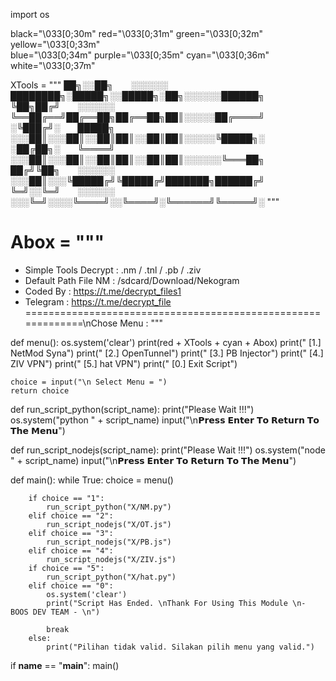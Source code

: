import os

black="\033[0;30m"
red="\033[0;31m"
green="\033[0;32m"
yellow="\033[0;33m"  
blue="\033[0;34m"
purple="\033[0;35m"
cyan="\033[0;36m"
white="\033[0;37m"

XTools = """
██╗░░██╗  ░░░░░░  ████████╗░█████╗░░█████╗░██╗░░░░░░██████╗
╚██╗██╔╝  ░░░░░░  ╚══██╔══╝██╔══██╗██╔══██╗██║░░░░░██╔════╝
░╚███╔╝░  █████╗  ░░░██║░░░██║░░██║██║░░██║██║░░░░░╚█████╗░
░██╔██╗░  ╚════╝  ░░░██║░░░██║░░██║██║░░██║██║░░░░░░╚═══██╗
██╔╝╚██╗  ░░░░░░  ░░░██║░░░╚█████╔╝╚█████╔╝███████╗██████╔╝
╚═╝░░╚═╝  ░░░░░░  ░░░╚═╝░░░░╚════╝░░╚════╝░╚══════╝╚═════╝░
"""

Abox = """
=============================================================
* Simple Tools Decrypt : .nm / .tnl / .pb / .ziv
* Default Path File NM : /sdcard/Download/Nekogram
* Coded By             : https://t.me/decrypt_files1
* Telegram             : https://t.me/decrypt_file
=============================================================\nChose Menu : 
"""



def menu():
    os.system('clear')
    print(red + XTools + cyan + Abox)
    print(" [1.] NetMod Syna")
    print(" [2.] OpenTunnel")
    print(" [3.] PB Injector")
    print(" [4.] ZIV VPN")
    print(" [5.] hat VPN")
    print(" [0.] Exit Script")

    choice = input("\n Select Menu = ")
    return choice

def run_script_python(script_name):
    print("Please Wait !!!")
    os.system("python " + script_name)
    input("\n𝗣𝗿𝗲𝘀𝘀 𝗘𝗻𝘁𝗲𝗿 𝗧𝗼 𝗥𝗲𝘁𝘂𝗿𝗻 𝗧𝗼 𝗧𝗵𝗲 𝗠𝗲𝗻𝘂")
    
def run_script_nodejs(script_name):
    print("Please Wait !!!")
    os.system("node " + script_name)
    input("\n𝗣𝗿𝗲𝘀𝘀 𝗘𝗻𝘁𝗲𝗿 𝗧𝗼 𝗥𝗲𝘁𝘂𝗿𝗻 𝗧𝗼 𝗧𝗵𝗲 𝗠𝗲𝗻𝘂")


def main():
    while True:
        choice = menu()

        if choice == "1":
            run_script_python("X/NM.py")
        elif choice == "2":
            run_script_nodejs("X/OT.js")
        elif choice == "3":
            run_script_nodejs("X/PB.js")
        elif choice == "4":
            run_script_nodejs("X/ZIV.js")
        if choice == "5":
            run_script_python("X/hat.py")
        elif choice == "0":
            os.system('clear')
            print("Script Has Ended. \nThank For Using This Module \n- BOOS DEV TEAM - \n")
            
            break
        else:
            print("Pilihan tidak valid. Silakan pilih menu yang valid.")

if __name__ == "__main__":
    main()
    
